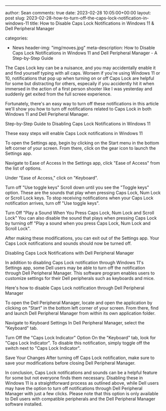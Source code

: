 ---
author: Sean
comments: true
date: 2023-02-28 10:05:00+00:00
layout: post
slug: 2023-02-28-how-to-turn-off-the-caps-lock-notification-in-windows-11
title: How to Disable Caps Lock Notifications in Windows 11 & Dell Peripheral Manager


categories:
- News
header-img: "img/moves.jpg"
meta-description: How to Disable Caps Lock Notifications in Windows 11 and Dell Peripheral Manager - A Step-by-Step Guide

The Caps Lock key can be a nuisance, and you may accidentally enable it and find yourself typing with all caps. Worsem if you're using Windows 11 or 10, notifications that pop up when turning on or off Caps Lock are helpful for some but distracting for others, especaily if you accidently hit it when immersed in the action of a first person shooter like I was yesterday and suddenly get exited from the full screee experience. 

Fortunately, there's an easy way to turn off these notifications in this article we'll show you how to turn off notifications related to Caps Lock in both Windows 11 and Dell Peripheral Manager.

Step-by-Step Guide to Disabling Caps Lock Notifications in Windows 11

These easy steps will enable Caps Lock notifications in Windows 11

To open the Settings app, begin by clicking on the Start menu in the bottom left corner of your screen. From there, click on the gear icon to launch the Settings app.

Navigate to Ease of Access
In the Settings app, click "Ease of Access" from the list of options.

Under "Ease of Access," click on "Keyboard".

Turn off "Use toggle keys"
Scroll down until you see the "Toggle keys" option. These are the sounds that play when pressing Caps Lock, Num Lock or Scroll Lock keys. To stop receiving notifications when your Caps Lock notification arrives, turn off "Use toggle keys".

Turn Off "Play a Sound When You Press Caps Lock, Num Lock and Scroll Lock"
You can also disable the sound that plays when pressing Caps Lock by turning off "Play a sound when you press Caps Lock, Num Lock and Scroll Lock".

After making these modifications, you can exit out of the Settings app. Your Caps Lock notifications and sounds should now be turned off.

Disabling Caps Lock Notifications with Dell Peripheral Manager

In addition to disabling Caps Lock notification through Windows 11's Settings app, some Dell users may be able to turn off the notification through Dell Peripheral Manager. This software program enables users to customize settings for their Dell peripherals such as keyboards and mice.

Here's how to disable Caps Lock notification through Dell Peripheral Manager

To open the Dell Peripheral Manager, locate and open the application by clicking on "Start" in the bottom left corner of your screen. From there, find and launch Dell Peripheral Manager from within its own application folder.

Navigate to Keyboard Settings
In Dell Peripheral Manager, select the "Keyboard" tab.

Turn Off the "Caps Lock Indicator" Option
On the "Keyboard" tab, look for "Caps Lock Indicator". To disable this notification, simply toggle off the switch next to "Caps Lock Indicator".

Save Your Changes
After turning off Caps Lock notification, make sure to save your modifications before closing Dell Peripheral Manager.

In conclusion, Caps Lock notifications and sounds can be a helpful feature for some but not everyone finds them necessary. Disabling these in Windows 11 is a straightforward process as outlined above, while Dell users may have the option to turn off notifications through Dell Peripheral Manager with just a few clicks. Please note that this option is only available to Dell users with compatible peripherals and the Dell Peripheral Manager software installed.